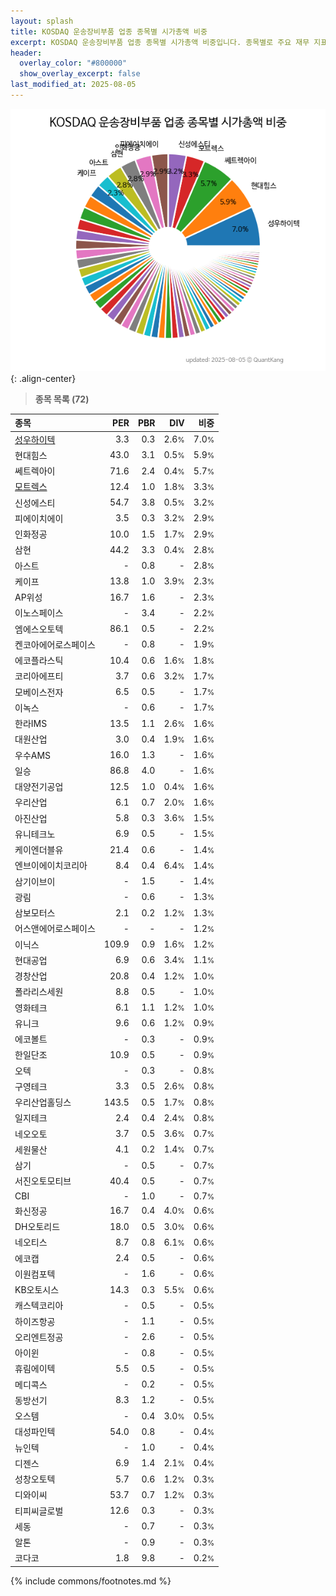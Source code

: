 ```yaml
---
layout: splash
title: KOSDAQ 운송장비부품 업종 종목별 시가총액 비중
excerpt: KOSDAQ 운송장비부품 업종 종목별 시가총액 비중입니다. 종목별로 주요 재무 지표를 함께 표시합니다.
header:
  overlay_color: "#800000"
  show_overlay_excerpt: false
last_modified_at: 2025-08-05
---
```



![KOSDAQ 운송장비부품 업종 종목별 시가총액 비중](/stats/sector/images/kosdaq_업종_운송장비부품_종목.png){: .align-center}


> **종목 목록 (72)**<a id="list"></a>

| **종목** | **PER** | **PBR** | **DIV** | **비중** |
| :------- | ------: | ------: | ------: | -------: |
| [성우하이텍](/015750/) | 3.3 | 0.3 | 2.6<small>%</small> | 7.0<small>%</small> |
| 현대힘스 | 43.0 | 3.1 | 0.5<small>%</small> | 5.9<small>%</small> |
| 쎄트렉아이 | 71.6 | 2.4 | 0.4<small>%</small> | 5.7<small>%</small> |
| [모트렉스](/118990/) | 12.4 | 1.0 | 1.8<small>%</small> | 3.3<small>%</small> |
| 신성에스티 | 54.7 | 3.8 | 0.5<small>%</small> | 3.2<small>%</small> |
| 피에이치에이 | 3.5 | 0.3 | 3.2<small>%</small> | 2.9<small>%</small> |
| 인화정공 | 10.0 | 1.5 | 1.7<small>%</small> | 2.9<small>%</small> |
| 삼현 | 44.2 | 3.3 | 0.4<small>%</small> | 2.8<small>%</small> |
| 아스트 | - | 0.8 | - | 2.8<small>%</small> |
| 케이프 | 13.8 | 1.0 | 3.9<small>%</small> | 2.3<small>%</small> |
| AP위성 | 16.7 | 1.6 | - | 2.3<small>%</small> |
| 이노스페이스 | - | 3.4 | - | 2.2<small>%</small> |
| 엠에스오토텍 | 86.1 | 0.5 | - | 2.2<small>%</small> |
| 켄코아에어로스페이스 | - | 0.8 | - | 1.9<small>%</small> |
| 에코플라스틱 | 10.4 | 0.6 | 1.6<small>%</small> | 1.8<small>%</small> |
| 코리아에프티 | 3.7 | 0.6 | 3.2<small>%</small> | 1.7<small>%</small> |
| 모베이스전자 | 6.5 | 0.5 | - | 1.7<small>%</small> |
| 이녹스 | - | 0.6 | - | 1.7<small>%</small> |
| 한라IMS | 13.5 | 1.1 | 2.6<small>%</small> | 1.6<small>%</small> |
| 대원산업 | 3.0 | 0.4 | 1.9<small>%</small> | 1.6<small>%</small> |
| 우수AMS | 16.0 | 1.3 | - | 1.6<small>%</small> |
| 일승 | 86.8 | 4.0 | - | 1.6<small>%</small> |
| 대양전기공업 | 12.5 | 1.0 | 0.4<small>%</small> | 1.6<small>%</small> |
| 우리산업 | 6.1 | 0.7 | 2.0<small>%</small> | 1.6<small>%</small> |
| 아진산업 | 5.8 | 0.3 | 3.6<small>%</small> | 1.5<small>%</small> |
| 유니테크노 | 6.9 | 0.5 | - | 1.5<small>%</small> |
| 케이엔더블유 | 21.4 | 0.6 | - | 1.4<small>%</small> |
| 엔브이에이치코리아 | 8.4 | 0.4 | 6.4<small>%</small> | 1.4<small>%</small> |
| 삼기이브이 | - | 1.5 | - | 1.4<small>%</small> |
| 광림 | - | 0.6 | - | 1.3<small>%</small> |
| 삼보모터스 | 2.1 | 0.2 | 1.2<small>%</small> | 1.3<small>%</small> |
| 어스앤에어로스페이스 | - | - | - | 1.2<small>%</small> |
| 이닉스 | 109.9 | 0.9 | 1.6<small>%</small> | 1.2<small>%</small> |
| 현대공업 | 6.9 | 0.6 | 3.4<small>%</small> | 1.1<small>%</small> |
| 경창산업 | 20.8 | 0.4 | 1.2<small>%</small> | 1.0<small>%</small> |
| 폴라리스세원 | 8.8 | 0.5 | - | 1.0<small>%</small> |
| 영화테크 | 6.1 | 1.1 | 1.2<small>%</small> | 1.0<small>%</small> |
| 유니크 | 9.6 | 0.6 | 1.2<small>%</small> | 0.9<small>%</small> |
| 에코볼트 | - | 0.3 | - | 0.9<small>%</small> |
| 한일단조 | 10.9 | 0.5 | - | 0.9<small>%</small> |
| 오텍 | - | 0.3 | - | 0.8<small>%</small> |
| 구영테크 | 3.3 | 0.5 | 2.6<small>%</small> | 0.8<small>%</small> |
| 우리산업홀딩스 | 143.5 | 0.5 | 1.7<small>%</small> | 0.8<small>%</small> |
| 일지테크 | 2.4 | 0.4 | 2.4<small>%</small> | 0.8<small>%</small> |
| 네오오토 | 3.7 | 0.5 | 3.6<small>%</small> | 0.7<small>%</small> |
| 세원물산 | 4.1 | 0.2 | 1.4<small>%</small> | 0.7<small>%</small> |
| 삼기 | - | 0.5 | - | 0.7<small>%</small> |
| 서진오토모티브 | 40.4 | 0.5 | - | 0.7<small>%</small> |
| CBI | - | 1.0 | - | 0.7<small>%</small> |
| 화신정공 | 16.7 | 0.4 | 4.0<small>%</small> | 0.6<small>%</small> |
| DH오토리드 | 18.0 | 0.5 | 3.0<small>%</small> | 0.6<small>%</small> |
| 네오티스 | 8.7 | 0.8 | 6.1<small>%</small> | 0.6<small>%</small> |
| 에코캡 | 2.4 | 0.5 | - | 0.6<small>%</small> |
| 이원컴포텍 | - | 1.6 | - | 0.6<small>%</small> |
| KB오토시스 | 14.3 | 0.3 | 5.5<small>%</small> | 0.6<small>%</small> |
| 캐스텍코리아 | - | 0.5 | - | 0.5<small>%</small> |
| 하이즈항공 | - | 1.1 | - | 0.5<small>%</small> |
| 오리엔트정공 | - | 2.6 | - | 0.5<small>%</small> |
| 아이윈 | - | 0.8 | - | 0.5<small>%</small> |
| 휴림에이텍 | 5.5 | 0.5 | - | 0.5<small>%</small> |
| 메디콕스 | - | 0.2 | - | 0.5<small>%</small> |
| 동방선기 | 8.3 | 1.2 | - | 0.5<small>%</small> |
| 오스템 | - | 0.4 | 3.0<small>%</small> | 0.5<small>%</small> |
| 대성파인텍 | 54.0 | 0.8 | - | 0.4<small>%</small> |
| 뉴인텍 | - | 1.0 | - | 0.4<small>%</small> |
| 디젠스 | 6.9 | 1.4 | 2.1<small>%</small> | 0.4<small>%</small> |
| 성창오토텍 | 5.7 | 0.6 | 1.2<small>%</small> | 0.3<small>%</small> |
| 디와이씨 | 53.7 | 0.7 | 1.2<small>%</small> | 0.3<small>%</small> |
| 티피씨글로벌 | 12.6 | 0.3 | - | 0.3<small>%</small> |
| 세동 | - | 0.7 | - | 0.3<small>%</small> |
| 알톤 | - | 0.9 | - | 0.3<small>%</small> |
| 코다코 | 1.8 | 9.8 | - | 0.2<small>%</small> |

{% include commons/footnotes.md %}